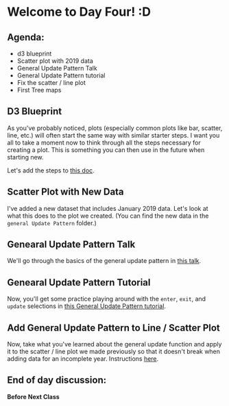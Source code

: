 
# Welcome to Day Four! :D

## Agenda:
- d3 blueprint
- Scatter plot with 2019 data
- General Update  Pattern Talk
- General Update Pattern tutorial
- Fix the scatter / line plot
- First Tree maps

## D3 Blueprint
As you've probably noticed, plots (especially common plots like bar, scatter, line, etc.) will often start the same way with similar starter steps. I want you all to take a moment now to think through all the steps necessary for creating a plot. This is something you can then use in the future when starting new. 

Let's add the steps to [this doc](https://docs.google.com/document/d/12V8c9BRft1uhFFTjg9c0sAucCfVVyho63fIsQqk8gdg/edit?usp=sharing).

## Scatter Plot with New Data

I've added a new dataset that includes January 2019 data. Let's look at what this does to the plot we created. (You can find the new data in the `general Update Pattern` folder.)

## Genearal Update Pattern Talk

We'll go through the basics of the general update  pattern in [this talk](https://github.com/molliemarie/SharedSlides/blob/master/General_Update_Pattern.pdf). 

## Genearal Update Pattern Tutorial

Now, you'll get some practice playing around with the `enter`, `exit`, and `update` selections in [this General Update Pattern tutorial](/Projects&Exercises/generalUpdatePattern/genUpdatePattern_StarTrekLab.md).

## Add General Update  Pattern to Line / Scatter Plot

Now, take what you've learned about the general update function and apply it to the scatter / line plot we made previously so that it doesn't break when adding data for an incomplete year. Instructions [here](/Projects&Exercises/generalUpdatePattern/). 

## End of day discussion:


**Before Next Class**


